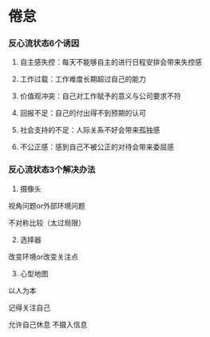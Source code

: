 # 倦怠

### 反心流状态6个诱因 

1. 自主感失控：每天不能够自主的进行日程安排会带来失控感 

2. 工作过载：工作难度长期超过自己的能力

3. 价值观冲突：自己对工作赋予的意义与公司要求不符 

4. 回报不足：自己的付出得不到预期的认可 

5. 社会支持的不足：人际关系不好会带来孤独感 

6. 不公正感：感到自己不被公正的对待会带来委屈感 

### 反心流状态3个解决办法

1. 摄像头 

视角问题or外部环境问题 

不对称比较（太过局限） 

2. 选择器 

改变环境or改变关注点

3. 心型地图 

以人为本 

记得关注自己 

允许自己休息 不摄入信息